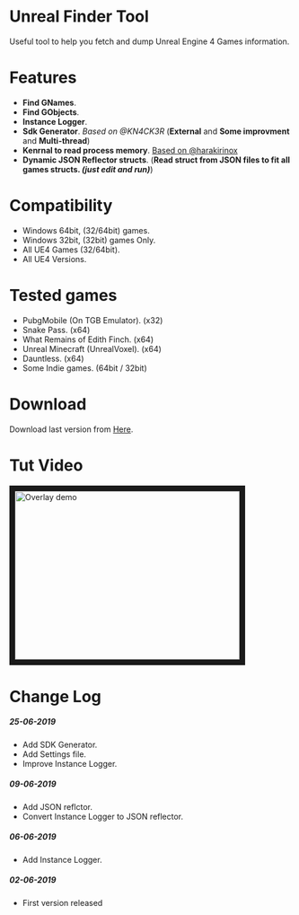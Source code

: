 # Unreal Finder Tool
Useful tool to help you fetch and dump Unreal Engine 4 Games information.

# Features
- **Find GNames**.
- **Find GObjects**.
- **Instance Logger**.
- **Sdk Generator**. *Based on @KN4CK3R* (**External** and **Some improvment** and **Multi-thread**)
- **Kenrnal to read process memory**. [Based on @harakirinox](https://www.unknowncheats.me/forum/anti-cheat-bypass/312791-bypaph-process-hackers-bypass-read-write-process-virtual-memory-kernel-mem.html)
- **Dynamic JSON Reflector structs**. (**Read struct from JSON files to fit all games structs. *(just edit and run)***)

# Compatibility
- Windows 64bit, (32/64bit) games.
- Windows 32bit, (32bit) games Only.
- All UE4 Games (32/64bit).
- All UE4 Versions.

# Tested games
- PubgMobile (On TGB Emulator). (x32)
- Snake Pass. (x64)
- What Remains of Edith Finch. (x64)
- Unreal Minecraft (UnrealVoxel). (x64)
- Dauntless. (x64)
- Some Indie games. (64bit / 32bit)

# Download
Download last version from [Here](https://github.com/CorrM/Unreal-Finder-Tool/releases/latest).

# Tut Video
<a href="https://www.youtube.com/watch?v=mc9plMorAlQ" target="_blank">
<img src="https://img.youtube.com/vi/mc9plMorAlQ/0.jpg" alt="Overlay demo" width="400" height="300" border="10" />
</a>

# Change Log
##### 25-06-2019
- Add SDK Generator.
- Add Settings file.
- Improve Instance Logger.
##### 09-06-2019
- Add JSON reflctor.
- Convert Instance Logger to JSON reflector.
##### 06-06-2019
- Add Instance Logger.
##### 02-06-2019
- First version released
